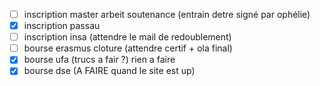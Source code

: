 * [ ] inscription master arbeit soutenance (entrain detre signé par ophélie)
* [X] inscription passau
* [ ] inscription insa (attendre le mail de redoublement)
* [ ] bourse erasmus cloture (attendre certif + ola final)
* [X] bourse ufa (trucs a fair ?) rien a faire
* [X] bourse dse (A FAIRE quand le site est up)
